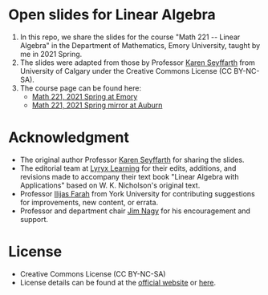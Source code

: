 # Open slides for Linear Algebra
1. In this repo, we share the slides for the course "Math 221 -- Linear Algebra"
   in the Department of Mathematics, Emory University, taught by me in 2021
   Spring.
2. The slides were adapted from those by Professor [Karen Seyffarth](https://contacts.ucalgary.ca/info/math/profiles/101-152971) from
   University of Calgary under the Creative Commons License (CC BY-NC-SA). 
3. The course page can be found here: 
   * [Math 221, 2021 Spring at Emory](http://math.emory.edu/~lchen41/teaching/2021_Spring_Math221/) 
   * [Math 221, 2021 Spring mirror at Auburn](http://webhome.auburn.edu/~lzc0090/teaching/2021_Spring_Math221/) 

# Acknowledgment
* The original author Professor [Karen Seyffarth](https://contacts.ucalgary.ca/info/math/profiles/101-152971) for sharing the slides.
* The editorial team at [Lyryx Learning](https://lyryx.com/) for their edits, additions, and revisions
    made to accompany their text book "Linear Algebra with Applications" based on
    W. K. Nicholson's original text.
* Professor [Ilijas Farah](https://ifarah.mathstats.yorku.ca/) from York University for contributing suggestions for
    improvements, new content, or errata.
* Professor and department chair [Jim Nagy](http://www.math.emory.edu/~nagy/) for his encouragement and support.

# License
* Creative Commons License (CC BY-NC-SA) 
* License details can be found at the [official website](https://creativecommons.org/licenses/by-nc-sa/4.0/) or [here](LICENSE.txt).
